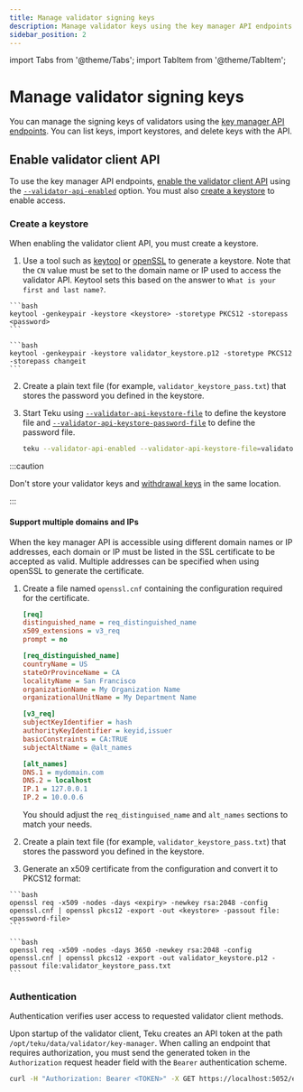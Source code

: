 ```yaml
---
title: Manage validator signing keys
description: Manage validator keys using the key manager API endpoints.
sidebar_position: 2
---
```


import Tabs from '@theme/Tabs';
import TabItem from '@theme/TabItem';

# Manage validator signing keys

You can manage the signing keys of validators using the
[key manager API endpoints](https://ethereum.github.io/keymanager-APIs/).
You can list keys, import keystores, and delete keys with the API.

## Enable validator client API

To use the key manager API endpoints,
[enable the validator client API](../../reference/rest.md#enable-the-validator-client-api)
using the [`--validator-api-enabled`](../../reference/cli/index.md#validator-api-enabled)
option.
You must also [create a keystore](#create-a-keystore) to enable access.

### Create a keystore

When enabling the validator client API, you must create a keystore.

1. Use a tool such as
    [keytool](https://docs.oracle.com/javase/6/docs/technotes/tools/solaris/keytool.html)
    or [openSSL](https://www.openssl.org/) to generate a keystore.
    Note that the `CN` value must be set to the domain name or IP used to access
    the validator API.
    Keytool sets this based on the answer to `What is your first and last name?`.

<Tabs>

  <TabItem value="Syntax" label="Syntax" default>

    ```bash
    keytool -genkeypair -keystore <keystore> -storetype PKCS12 -storepass <password>
    ```

  </TabItem>
  <TabItem value="Example" label="Example" >

    ```bash
    keytool -genkeypair -keystore validator_keystore.p12 -storetype PKCS12 -storepass changeit
    ```

  </TabItem>
</Tabs>

2. Create a plain text file (for example, `validator_keystore_pass.txt`) that
    stores the password you defined in the keystore.

3. Start Teku using
    [`--validator-api-keystore-file`](../../reference/cli/index.md#validator-api-keystore-file)
    to define the keystore file and
    [`--validator-api-keystore-password-file`](../../reference/cli/index.md#validator-api-keystore-password-file)
    to define the password file.

    ```bash title="Example"
    teku --validator-api-enabled --validator-api-keystore-file=validator_keystore.p12 --validator-api-keystore-password-file=validator_keystore_pass.txt
    ```

:::caution

Don't store your validator keys and
[withdrawal keys](../../concepts/withdrawals.md#withdrawal-keys) in the same
location.

:::

#### Support multiple domains and IPs

When the key manager API is accessible using different domain names or IP
addresses, each domain or IP must be listed in the SSL certificate to be
accepted as valid.
Multiple addresses can be specified when using openSSL to generate the certificate.

1. Create a file named `openssl.cnf` containing the configuration required for
    the certificate.

    ```ini title="openssl.cnf"
    [req]
    distinguished_name = req_distinguished_name
    x509_extensions = v3_req
    prompt = no

    [req_distinguished_name]
    countryName = US
    stateOrProvinceName = CA
    localityName = San Francisco
    organizationName = My Organization Name
    organizationalUnitName = My Department Name

    [v3_req]
    subjectKeyIdentifier = hash
    authorityKeyIdentifier = keyid,issuer
    basicConstraints = CA:TRUE
    subjectAltName = @alt_names

    [alt_names]
    DNS.1 = mydomain.com
    DNS.2 = localhost
    IP.1 = 127.0.0.1
    IP.2 = 10.0.0.6
    ```

    You should adjust the `req_distinguised_name` and `alt_names` sections to
    match your needs.

2. Create a plain text file (for example, `validator_keystore_pass.txt`) that
    stores the password you defined in the keystore.

3. Generate an x509 certificate from the configuration and convert it to PKCS12
    format:

<Tabs>

  <TabItem value="Syntax" label="Syntax" default>

    ```bash
    openssl req -x509 -nodes -days <expiry> -newkey rsa:2048 -config openssl.cnf | openssl pkcs12 -export -out <keystore> -passout file:<password-file>
    ```

  </TabItem>
  <TabItem value="Example" label="Example" >

    ```bash
    openssl req -x509 -nodes -days 3650 -newkey rsa:2048 -config openssl.cnf | openssl pkcs12 -export -out validator_keystore.p12 -passout file:validator_keystore_pass.txt
    ```

  </TabItem>
</Tabs>

### Authentication

Authentication verifies user access to requested validator client methods.

Upon startup of the validator client, Teku creates an API token at the path
`/opt/teku/data/validator/key-manager`.
When calling an endpoint that requires authorization, you must send the
generated token in the `Authorization` request header field with the `Bearer`
authentication scheme.

```bash title="Example"
curl -H "Authorization: Bearer <TOKEN>" -X GET https://localhost:5052/eth/v1/keystores
```
